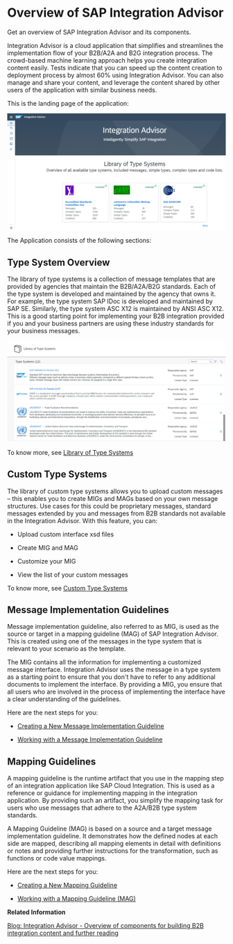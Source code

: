 <!-- loiof99fdafcb4d245df984c8fa541d3bd54 -->

# Overview of SAP Integration Advisor

Get an overview of SAP Integration Advisor and its components.

Integration Advisor is a cloud application that simplifies and streamlines the implementation flow of your B2B/A2A and B2G integration process. The crowd-based machine learning approach helps you create integration content easily. Tests indicate that you can speed up the content creation to deployment process by almost 60% using Integration Advisor. You can also manage and share your content, and leverage the content shared by other users of the application with similar business needs.

This is the landing page of the application:

![](images/Integration_Advisor_Home_Page_ceee176.png)

The Application consists of the following sections:



<a name="loiof99fdafcb4d245df984c8fa541d3bd54__section_vxk_xsl_5mb"/>

## Type System Overview

The library of type systems is a collection of message templates that are provided by agencies that maintain the B2B/A2A/B2G standards. Each of the type system is developed and maintained by the agency that owns it. For example, the type system SAP IDoc is developed and maintained by SAP SE. Similarly, the type system ASC X12 is maintained by ANSI ASC X12. This is a good starting point for implementing your B2B integration provided if you and your business partners are using these industry standards for your business messages.

![](images/Library_of_Type_Systems_c525a6c.png)

To know more, see [Library of Type Systems](50-Development/library-of-type-systems-740136b.md)



<a name="loiof99fdafcb4d245df984c8fa541d3bd54__section_h3n_s5l_5mb"/>

## Custom Type Systems

The library of custom type systems allows you to upload custom messages – this enables you to create MIGs and MAGs based on your own message structures. Use cases for this could be proprietary messages, standard messages extended by you and messages from B2B standards not available in the Integration Advisor. With this feature, you can:

-   Upload custom interface xsd files

-   Create MIG and MAG
-   Customize your MIG
-   View the list of your custom messages

To know more, see [Custom Type Systems](50-Development/custom-type-systems-884bb25.md)



<a name="loiof99fdafcb4d245df984c8fa541d3bd54__section_uwx_vwl_5mb"/>

## Message Implementation Guidelines

Message implementation guideline, also referred to as MIG, is used as the source or target in a mapping guideline \(MAG\) of SAP Integration Advisor. This is created using one of the messages in the type system that is relevant to your scenario as the template.

The MIG contains all the information for implementing a customized message interface. Integration Advisor uses the message in a type system as a starting point to ensure that you don't have to refer to any additional documents to implement the interface. By providing a MIG, you ensure that all users who are involved in the process of implementing the interface have a clear understanding of the guidelines.

Here are the next steps for you:

-   [Creating a New Message Implementation Guideline](50-Development/creating-a-new-message-implementation-guideline-b894de0.md)

-   [Working with a Message Implementation Guideline](50-Development/working-with-a-message-implementation-guideline-9d1c1df.md)



<a name="loiof99fdafcb4d245df984c8fa541d3bd54__section_ms5_nbm_5mb"/>

## Mapping Guidelines

A mapping guideline is the runtime artifact that you use in the mapping step of an integration application like SAP Cloud Integration. This is used as a reference or guidance for implementing mapping in the integration application. By providing such an artifact, you simplify the mapping task for users who use messages that adhere to the A2A/B2B type system standards.

A Mapping Guideline \(MAG\) is based on a source and a target message implementation guideline. It demonstrates how the defined nodes at each side are mapped, describing all mapping elements in detail with definitions or notes and providing further instructions for the transformation, such as functions or code value mappings.

Here are the next steps for you:

-   [Creating a New Mapping Guideline](50-Development/creating-a-new-mapping-guideline-a42920e.md)

-   [Working with a Mapping Guideline \(MAG\)](50-Development/working-with-a-mapping-guideline-mag-0803ca6.md)

**Related Information**  


[Blog: Integration Advisor - Overview of components for building B2B integration content and further reading](https://blogs.sap.com/2021/09/28/integration-advisor-overview-of-components-for-building-b2b-integration-content-and-further-reading/)

